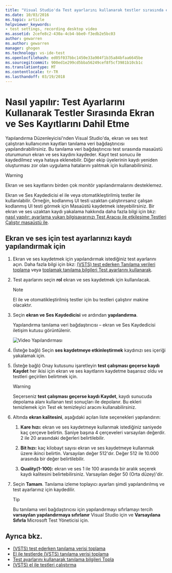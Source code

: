 ```yaml
---
title: "Visual Studio'da Test ayarlarını kullanarak testler sırasında ekran ve ses kayıtlarını dahil | Microsoft Docs"
ms.date: 10/03/2016
ms.topic: article
helpviewer_keywords:
- test settings, recording desktop video
ms.assetid: 2cefe8c2-430a-4cb4-bbe0-f3edb2e5bc03
author: gewarren
ms.author: gewarren
manager: ghogen
ms.technology: vs-ide-test
ms.openlocfilehash: ed05f037bbc1450e33a904f1b35a84bfaa6645be
ms.sourcegitcommit: 900ed1e299cd5bba56249cef8f5cf3981b10cb1c
ms.translationtype: MT
ms.contentlocale: tr-TR
ms.lasthandoff: 03/19/2018
---
```

# <a name="how-to-include-recordings-of-the-screen-and-voice-during-tests-using-test-settings"></a>Nasıl yapılır: Test Ayarlarını Kullanarak Testler Sırasında Ekran ve Ses Kayıtlarını Dahil Etme

Yapılandırma Düzenleyicisi'nden Visual Studio'da, ekran ve ses test çalıştıran kullanıcının kayıtları tanılama veri bağdaştırıcısı yapılandırabilirsiniz. Bu tanılama veri bağdaştırıcısı test sırasında masaüstü oturumunun ekran ve ses kaydını kaydeder. Kayıt test sonucu ile kaydedilmez veya hataya eklenebilir. Diğer ekip üyelerinin kaydı yeniden oluşturması zor olan uygulama hatalarını yalıtmak için kullanabilirsiniz.

> [!WARNING]
> Ekran ve ses kayıtlarını birden çok monitör yapılandırmalarını desteklemez.

Ekran ve Ses Kaydedicisi el ile veya otomatikleştirilmiş testler ile kullanılabilir. Örneğin, kodlanmış UI testi uzaktan çalıştırırsanız çalışan kodlanmış UI testi görmek için Masaüstü kaydetmek isteyebilirsiniz. Bir ekran ve ses uzaktan kaydı yakalama hakkında daha fazla bilgi için bkz: [nasıl yapılır: ayarlama yukarı bilgisayarınızı Test Aracısı ile etkileşime Testleri Çalıştır masaüstü ile](../test/how-to-set-up-your-test-agent-to-run-tests-that-interact-with-the-desktop.md).

## <a name="to-configure-screen-and-voice-recording-for-your-test-settings"></a>Ekran ve ses için test ayarlarınızı kaydı yapılandırmak için

1.  Ekran ve ses kaydetmek için yapılandırmak istediğiniz test ayarlarını açın. Daha fazla bilgi için bkz: [(VSTS) test ederken Tanılama verileri toplama](/vsts/manual-test/collect-diagnostic-data) veya [toplamak tanılama bilgileri Test ayarlarını kullanarak](../test/collect-diagnostic-information-using-test-settings.md).

2.  Test ayarlarını seçin **rol** ekran ve ses kaydetmek için kullanılacak.

    > [!NOTE]
    > El ile ve otomatikleştirilmiş testler için bu testleri çalıştırır makine olacaktır.

3.  Seçin **ekran ve Ses Kaydedicisi** ve ardından **yapılandırma**.

     Yapılandırma tanılama veri bağdaştırıcısı – ekran ve Ses Kaydedicisi iletişim kutusu görüntülenir.

     ![Video Yapılandırması](../test/media/testsettingvideoconfiggdr.png "TestSettingVideoConfigGDR")

4.  (İsteğe bağlı) Seçin **ses kaydetmeye etkinleştirmek** kaydınızı ses içeriği yakalamak için.

5.  (İsteğe bağlı) Onay kutusunu işaretleyin **test çalışması geçerse kaydı Kaydet** her ikisi için ekran ve ses kayıtlarını kaydetme başarısız oldu ve testleri geçirilen belirtmek için.

    > [!WARNING]
    > Seçerseniz **test çalışması geçerse kaydı Kaydet**, kaydı sunucuda depolama alanı kullanan test sonuçları ile depolanır. Bu ekleri temizlemek için Test ek temizleyici aracını kullanabilirsiniz.

6.  Altında **ekran kalitesini**, aşağıdaki açılan liste seçenekleri yapılandırın:

    1.  **Kare hızı:** ekran ve ses kaydetmeye kullanmak istediğiniz saniyede kaç çerçeve belirtin. Saniye başına 4 çerçeveleri varsayılan değerdir. 2 ile 20 arasındaki değerleri belirtilebilir.

    2.  **Bit hızı:** kaç kilobayt sayısı ekran ve ses kaydetmeye kullanmak üzere ikinci belirtin. Varsayılan değer 512'dır. Değer 512 ile 10.000 arasında bir değer belirtilebilir.

    3.  **Quality(1-100):** ekran ve ses 1 ile 100 arasında bir aralık seçerek kaydı kalitesini belirtebilirsiniz. Varsayılan değer 50 (Orta düzey)'dir.

7.  Seçin **Tamam**. Tanılama izleme toplayıcı ayarları şimdi yapılandırılmış ve test ayarlarınız için kaydedilir.

    > [!TIP]
    > Bu tanılama veri bağdaştırıcısı için yapılandırmayı sıfırlamayı tercih **varsayılan yapılandırmaya sıfırlanır** Visual Studio için ve **Varsayılana Sıfırla** Microsoft Test Yöneticisi için.

## <a name="see-also"></a>Ayrıca bkz.

- [(VSTS) test ederken tanılama verisi toplama](/vsts/manual-test/collect-diagnostic-data)
- [El ile testlerde (VSTS) tanılama verisi toplama](/vsts/manual-test/mtm/collect-more-diagnostic-data-in-manual-tests)
- [Test ayarlarını kullanarak tanılama bilgileri Topla](../test/collect-diagnostic-information-using-test-settings.md)
- [(VSTS) el ile testleri çalıştırma](/vsts/manual-test/getting-started/run-manual-tests)